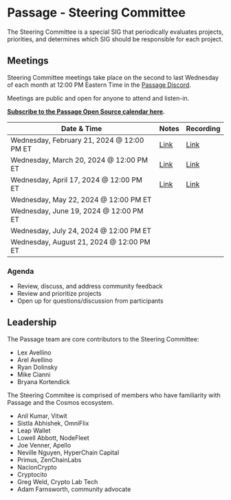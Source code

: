 # Passage - Steering Committee

The Steering Committee is a special SIG that periodically evaluates projects, priorities, and determines which SIG should be responsible for each project. 

## Meetings

Steering Committee meetings take place on the second to last Wednesday of each month at 12:00 PM Eastern Time in the [Passage Discord](https://discord.gg/passage).

Meetings are public and open for anyone to attend and listen-in.

**[Subscribe to the Passage Open Source calendar here](https://calendar.google.com/calendar/u/2?cid=Y19iOTYxYTcwMDkzZTQ5ZTYyNDlhYjkxMGRkODUzZjc0NTBkYmRjY2E3YmY1ODdiNmYzNThlMGQ2Njc0Y2RkYzRkQGdyb3VwLmNhbGVuZGFyLmdvb2dsZS5jb20).**


| Date & Time | Notes | Recording
| --- | --- | --- |
| Wednesday, February 21, 2024 @ 12:00 PM ET | [Link](meetings/001-2024-02-21.md) | [Link](https://youtu.be/RtPN8W5meyA?si=Xu_jMCcebrALLQle)
| Wednesday, March 20, 2024 @ 12:00 PM ET | [Link](meetings/002-2024-03-20.md) | [Link](https://youtu.be/gPgacm4hd0U)
| Wednesday, April 17, 2024 @ 12:00 PM ET | [Link](meetings/003-2024-04-17.md) | [Link](https://youtu.be/H8F4xgQzuJ8)
| Wednesday, May 22, 2024 @ 12:00 PM ET |  | 
| Wednesday, June 19, 2024 @ 12:00 PM ET |  | 
| Wednesday, July 24, 2024 @ 12:00 PM ET |  | 
| Wednesday, August 21, 2024 @ 12:00 PM ET |  | 


### Agenda

- Review, discuss, and address community feedback
- Review and prioritize projects
- Open up for questions/discussion from participants

## Leadership

The Passage team are core contributors to the Steering Committee:

- Lex Avellino
- Arel Avellino
- Ryan Dolinsky
- Mike Cianni
- Bryana Kortendick

The Steering Commitee is comprised of members who have familiarity with Passage and the Cosmos ecosystem.

- Anil Kumar, Vitwit
- Sistla Abhishek, OmniFlix
- Leap Wallet
- Lowell Abbott, NodeFleet
- Joe Venner, Apello
- Neville Nguyen, HyperChain Capital
- Primus, ZenChainLabs
- NacionCrypto
- Cryptocito
- Greg Weld, Crypto Lab Tech
- Adam Farnsworth, community advocate
